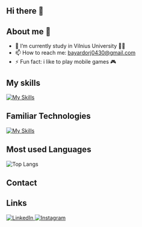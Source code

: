 ## Hi there 👋

<!--
**Bayardorj/Bayardorj** is a ✨ _special_ ✨ repository because its `README.md` (this file) appears on your GitHub profile.
-->
## About me 🧐 
- 🔭 I’m currently study in Vilnius University 👨‍🎓
- 📫 How to reach me: bayardorj0430@gmail.com 
- ⚡ Fun fact: i like to play mobile games 🎮  

## My skills
[![My Skills](https://skillicons.dev/icons?i=java,js,python,cpp,html,css,mysql,postgres,php&theme=light)](https://skillicons.dev)

## Familiar Technologies
[![My Skills](https://skillicons.dev/icons?i=ubuntu,anaconda,vscode,aws,docker,idea,linux,postman,powershell&theme=light)](https://skillicons.dev)

## Most used Languages
![Top Langs](https://github-readme-stats.vercel.app/api/top-langs/?username=Bayardorj&layout=compact)

## Contact
## Links
<!-- Section layout inspired by Awesome GitHub Profile README "Descriptive" patterns:
     https://github.com/abhisheknaiidu/awesome-github-profile-readme?tab=readme-ov-file#descriptive- -->
<a href="https://www.linkedin.com/in/bayardorj-dagdandorj-35927b304/" target="blank">
  <img src="https://skillicons.dev/icons?i=linkedin" alt="LinkedIn" />
</a>
<a href="https://www.instagram.com/feitan_27/" target="blank">
  <img src="https://skillicons.dev/icons?i=instagram" alt="Instagram" />
</a>
